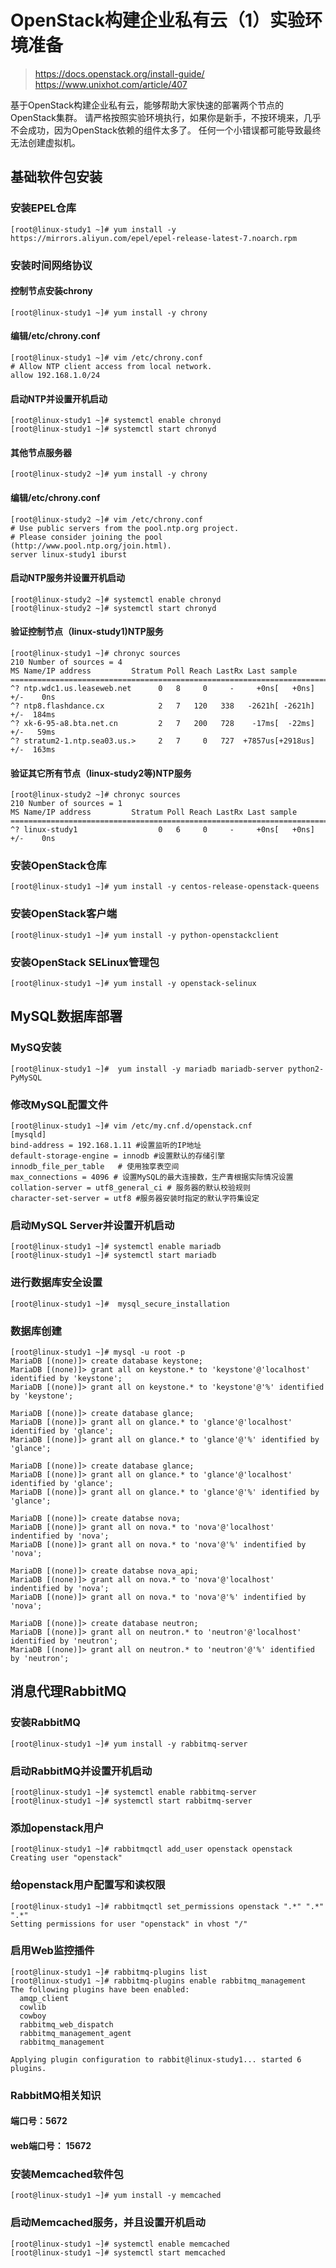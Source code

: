 # OpenStack构建企业私有云（1）实验环境准备
> https://docs.openstack.org/install-guide/
> https://www.unixhot.com/article/407

基于OpenStack构建企业私有云，能够帮助大家快速的部署两个节点的OpenStack集群。   请严格按照实验环境执行，如果你是新手，不按环境来，几乎不会成功，因为OpenStack依赖的组件太多了。   任何一个小错误都可能导致最终无法创建虚拟机。      
## 基础软件包安装 
### 安装EPEL仓库
	[root@linux-study1 ~]# yum install -y https://mirrors.aliyun.com/epel/epel-release-latest-7.noarch.rpm
### 安装时间网络协议
#### 控制节点安装chrony
	[root@linux-study1 ~]# yum install -y chrony
#### 编辑/etc/chrony.conf
	[root@linux-study1 ~]# vim /etc/chrony.conf 
	# Allow NTP client access from local network.
	allow 192.168.1.0/24
#### 启动NTP并设置开机启动
	[root@linux-study1 ~]# systemctl enable chronyd
	[root@linux-study1 ~]# systemctl start chronyd 
#### 其他节点服务器
	[root@linux-study2 ~]# yum install -y chrony
#### 编辑/etc/chrony.conf
	[root@linux-study2 ~]# vim /etc/chrony.conf 
	# Use public servers from the pool.ntp.org project.
	# Please consider joining the pool (http://www.pool.ntp.org/join.html).
	server linux-study1 iburst
#### 启动NTP服务并设置开机启动
	[root@linux-study2 ~]# systemctl enable chronyd
	[root@linux-study2 ~]# systemctl start chronyd
#### 验证控制节点（linux-study1)NTP服务
	[root@linux-study1 ~]# chronyc sources
	210 Number of sources = 4
	MS Name/IP address         Stratum Poll Reach LastRx Last sample               
	===============================================================================
	^? ntp.wdc1.us.leaseweb.net      0   8     0     -     +0ns[   +0ns] +/-    0ns
	^? ntp8.flashdance.cx            2   7   120   338   -2621h[ -2621h] +/-  184ms
	^? xk-6-95-a8.bta.net.cn         2   7   200   728    -17ms[  -22ms] +/-   59ms
	^? stratum2-1.ntp.sea03.us.>     2   7     0   727  +7857us[+2918us] +/-  163ms
#### 验证其它所有节点（linux-study2等)NTP服务
	[root@linux-study2 ~]# chronyc sources          
	210 Number of sources = 1
	MS Name/IP address         Stratum Poll Reach LastRx Last sample               
	===============================================================================
	^? linux-study1                  0   6     0     -     +0ns[   +0ns] +/-    0ns
### 安装OpenStack仓库
	[root@linux-study1 ~]# yum install -y centos-release-openstack-queens
### 安装OpenStack客户端
	[root@linux-study1 ~]# yum install -y python-openstackclient
### 安装OpenStack SELinux管理包
	[root@linux-study1 ~]# yum install -y openstack-selinux
## MySQL数据库部署
### MySQ安装
	[root@linux-study1 ~]#  yum install -y mariadb mariadb-server python2-PyMySQL
### 修改MySQL配置文件
	[root@linux-study1 ~]# vim /etc/my.cnf.d/openstack.cnf
	[mysqld]
	bind-address = 192.168.1.11 #设置监听的IP地址
	default-storage-engine = innodb #设置默认的存储引擎
	innodb_file_per_table	# 使用独享表空间
	max_connections = 4096 # 设置MySQL的最大连接数，生产青根据实际情况设置
	collation-server = utf8_general_ci # 服务器的默认校验规则
	character-set-server = utf8 #服务器安装时指定的默认字符集设定
### 启动MySQL Server并设置开机启动
	[root@linux-study1 ~]# systemctl enable mariadb
	[root@linux-study1 ~]# systemctl start mariadb
### 进行数据库安全设置
	[root@linux-study1 ~]# 	mysql_secure_installation

### 数据库创建
	[root@linux-study1 ~]# mysql -u root -p
	MariaDB [(none)]> create database keystone;
	MariaDB [(none)]> grant all on keystone.* to 'keystone'@'localhost' identified by 'keystone';
	MariaDB [(none)]> grant all on keystone.* to 'keystone'@'%' identified by 'keystone';
	
	MariaDB [(none)]> create database glance; 
	MariaDB [(none)]> grant all on glance.* to 'glance'@'localhost' identified by 'glance';
	MariaDB [(none)]> grant all on glance.* to 'glance'@'%' identified by 'glance';

	MariaDB [(none)]> create database glance; 
	MariaDB [(none)]> grant all on glance.* to 'glance'@'localhost' identified by 'glance';
	MariaDB [(none)]> grant all on glance.* to 'glance'@'%' identified by 'glance';

	MariaDB [(none)]> create databse nova;
	MariaDB [(none)]> grant all on nova.* to 'nova'@'localhost' indentified by 'nova';
	MariaDB [(none)]> grant all on nova.* to 'nova'@'%' indentified by 'nova';
	
	MariaDB [(none)]> create databse nova_api;
	MariaDB [(none)]> grant all on nova.* to 'nova'@'localhost' indentified by 'nova';
	MariaDB [(none)]> grant all on nova.* to 'nova'@'%' indentified by 'nova';

	MariaDB [(none)]> create database neutron;  
	MariaDB [(none)]> grant all on neutron.* to 'neutron'@'localhost' identified by 'neutron';
	MariaDB [(none)]> grant all on neutron.* to 'neutron'@'%' identified by 'neutron';
## 消息代理RabbitMQ
### 安装RabbitMQ
	[root@linux-study1 ~]# yum install -y rabbitmq-server 
### 启动RabbitMQ并设置开机启动

	[root@linux-study1 ~]# systemctl enable rabbitmq-server
	[root@linux-study1 ~]# systemctl start rabbitmq-server
### 添加openstack用户
	[root@linux-study1 ~]# rabbitmqctl add_user openstack openstack
	Creating user "openstack"
### 给openstack用户配置写和读权限
	[root@linux-study1 ~]# rabbitmqctl set_permissions openstack ".*" ".*" ".*"
	Setting permissions for user "openstack" in vhost "/"
### 启用Web监控插件
	[root@linux-study1 ~]# rabbitmq-plugins list
	[root@linux-study1 ~]# rabbitmq-plugins enable rabbitmq_management
	The following plugins have been enabled:
	  amqp_client
	  cowlib
	  cowboy
	  rabbitmq_web_dispatch
	  rabbitmq_management_agent
	  rabbitmq_management
	
	Applying plugin configuration to rabbit@linux-study1... started 6 plugins.
### RabbitMQ相关知识
#### 端口号：5672
#### web端口号： 15672

### 安装Memcached软件包
	[root@linux-study1 ~]# yum install -y memcached
### 启动Memcached服务，并且设置开机启动
	[root@linux-study1 ~]# systemctl enable memcached
	[root@linux-study1 ~]# systemctl start memcached

